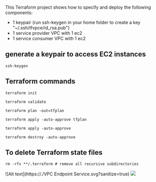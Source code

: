 This Terraform project shows how to specify and deploy the following components:
+ 1 keypair (run ssh-keygen in your home folder to create a key "~/.ssh/tfvpce/id_rsa.pub")
+ 1 service provider VPC with 1 ec2
+ 1 service consumer VPC with 1 ec2

## generate a keypair to access EC2 instances

    ssh-keygen

## Terraform commands
    
    terraform init
    
    terraform validate
    
    terraform plan -out=tfplan
    
    terraform apply -auto-approve tfplan
    
    terraform apply -auto-approve
    
    terraform destroy -auto-approve

## To delete Terraform state files
    rm -rfv **/.terraform # remove all recursive subdirectories
    
![Alt text](https://./VPC Endpoint Service.svg?sanitize=true)
<img src="https://./VPC Endpoint Service.svg?sanitize=true">